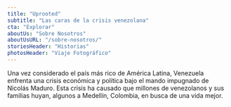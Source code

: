 ```yaml
---
title: "Uprooted"
subtitle: "Las caras de la crisis venezolana"
cta: "Explorar"
aboutUs: "Sobre Nosotros"
aboutUsURL: "/sobre-nosotros/"
storiesHeader: "Historias"
photosHeader: "Viaje Fotográfico"
---
```


Una vez considerado el país más rico de América Latina, Venezuela enfrenta una crisis económica y política bajo el mando impugnado de Nicolás Maduro. Esta crisis ha causado que millones de venezolanos y sus familias huyan, algunos a Medellín, Colombia, en busca de una vida mejor.